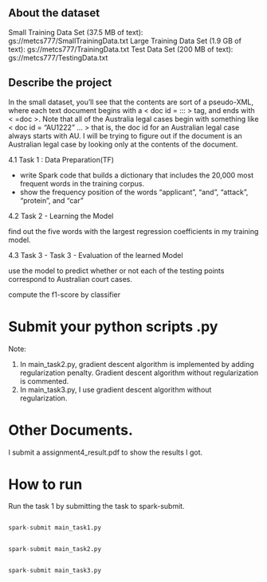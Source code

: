 ## About the dataset
Small Training Data Set (37.5 MB of text):  gs://metcs777/SmallTrainingData.txt
Large Training Data Set (1.9 GB of text):  gs://metcs777/TrainingData.txt
Test Data Set (200 MB of text):  gs://metcs777/TestingData.txt

## Describe the project

In the small dataset, you’ll see that the contents are sort of a pseudo-XML, where each text document begins with a < doc id = ::: >
tag, and ends with < =doc >.
Note that all of the Australia legal cases begin with something like < doc id = “AU1222” ... > that is, the doc id for an Australian legal case always starts with AU. I will be trying to figure out if the document is an Australian legal case by looking only at the contents of the document.

4.1 Task 1 : Data Preparation(TF)

- write Spark code that builds a dictionary that includes the 20,000 most frequent words in the training
corpus. 
- show the frequency position of the words “applicant”, “and”, “attack”, “protein”, and “car”

4.2 Task 2 - Learning the Model

find out the five words with the largest regression coefficients in my training model.

4.3 Task 3 - Task 3 - Evaluation of the learned Model 

use the model to predict whether or not each of the testing points correspond to Australian court cases. 

compute the f1-score by classifier


# Submit your python scripts .py 

Note: 
1. In main_task2.py, gradient descent algorithm is implemented by adding regularization penalty. Gradient descent algorithm without regularization is commented.
2. In main_task3.py, I use gradient descent algorithm without regularization.

# Other Documents. 

I submit a assignment4_result.pdf to show the results I got.

# How to run  

Run the task 1 by submitting the task to spark-submit. 


```python

spark-submit main_task1.py 

```



```python

spark-submit main_task2.py 

```



```python

spark-submit main_task3.py 

```



